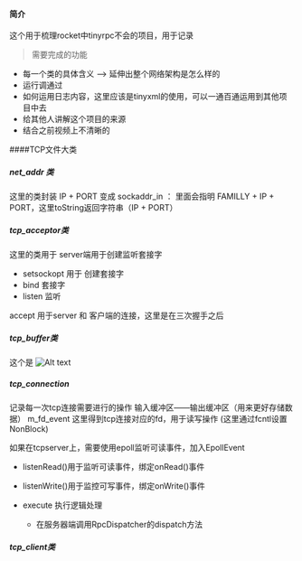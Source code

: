 #### 简介 

这个用于梳理rocket中tinyrpc不会的项目，用于记录

> 需要完成的功能
- 每一个类的具体含义 ——> 延伸出整个网络架构是怎么样的
- 运行调通过
- 如何运用日志内容，这里应该是tinyxml的使用，可以一通百通运用到其他项目中去
- 给其他人讲解这个项目的来源
- 结合之前视频上不清晰的


####TCP文件大类

##### net_addr 类


这里的类封装  IP + PORT 变成 sockaddr_in ：
    里面会指明 FAMILLY + IP + PORT，这里toString返回字符串（IP + PORT）


##### tcp_acceptor类

这里的类用于 server端用于创建监听套接字
- setsockopt 用于 创建套接字
- bind 套接字  
- listen 监听


accept 用于server 和 客户端的连接，这里是在三次握手之后


##### tcp_buffer类
这个是
![Alt text](imgs/image.png)

##### tcp_connection
记录每一次tcp连接需要进行的操作
输入缓冲区——输出缓冲区（用来更好存储数据）
m_fd_event 这里得到tcp连接对应的fd，用于读写操作 (这里通过fcntl设置NonBlock)

如果在tcpserver上，需要使用epoll监听可读事件，加入EpollEvent

- listenRead()用于监听可读事件，绑定onRead()事件

- listenWrite()用于监控可写事件，绑定onWrite()事件

- execute 执行逻辑处理
  - 在服务器端调用RpcDispatcher的dispatch方法





##### tcp_client类




